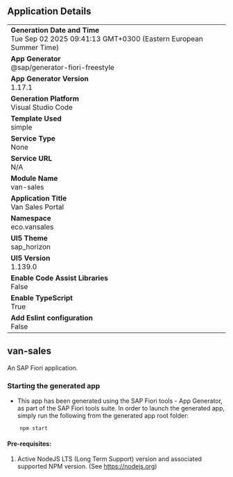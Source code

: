 ## Application Details
|               |
| ------------- |
|**Generation Date and Time**<br>Tue Sep 02 2025 09:41:13 GMT+0300 (Eastern European Summer Time)|
|**App Generator**<br>@sap/generator-fiori-freestyle|
|**App Generator Version**<br>1.17.1|
|**Generation Platform**<br>Visual Studio Code|
|**Template Used**<br>simple|
|**Service Type**<br>None|
|**Service URL**<br>N/A|
|**Module Name**<br>van-sales|
|**Application Title**<br>Van Sales Portal|
|**Namespace**<br>eco.vansales|
|**UI5 Theme**<br>sap_horizon|
|**UI5 Version**<br>1.139.0|
|**Enable Code Assist Libraries**<br>False|
|**Enable TypeScript**<br>True|
|**Add Eslint configuration**<br>False|

## van-sales

An SAP Fiori application.

### Starting the generated app

-   This app has been generated using the SAP Fiori tools - App Generator, as part of the SAP Fiori tools suite.  In order to launch the generated app, simply run the following from the generated app root folder:

```
    npm start
```

#### Pre-requisites:

1. Active NodeJS LTS (Long Term Support) version and associated supported NPM version.  (See https://nodejs.org)


